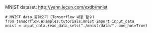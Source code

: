 MNIST dataset: <http://yann.lecun.com/exdb/mnist>

```
# MNIST data 불러오기 (Tensorflow 내장 함수)
from tensorflow.examples.tutorials.mnist import input_data
mnist = input_data.read_data_sets("./mnist/data/", one_hot=True)
```